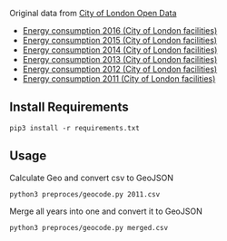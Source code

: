 Original data from [City of London Open Data](https://www.london.ca/city-hall/open-data/Pages/Open-Data-Data-Catalogue.aspx)

- [Energy consumption 2016 (City of London facilities)](http://apps.london.ca/OpenData/Excel_Files_LatLong/Energy_Consumption_2016.xlsx)
- [Energy consumption 2015 (City of London facilities)](http://apps.london.ca/OpenData/Excel_Files_LatLong/Energy_Consumption_2015.xlsx)
- [Energy consumption 2014 (City of London facilities)](http://apps.london.ca/OpenData/Excel_Files_LatLong/Energy_Consumption_GHG_Reporting_2014.xlsx)
- [Energy consumption 2013 (City of London facilities)](http://apps.london.ca/OpenData/Excel_Files_LatLong/Energy_Consumption_GHG_Reporting_2013.xlsx)
- [Energy consumption 2012 (City of London facilities)](http://apps.london.ca/OpenData/Excel_Files_LatLong/Energy_Consumption_GHG_Reporting_2012.xlsx)
- [Energy consumption 2011 (City of London facilities)](https://www.london.ca/residents/Environment/Energy/Documents/Energy%20Consumption%202011%20%28City%20of%20London%29.xls)


## Install Requirements

```
pip3 install -r requirements.txt
```

## Usage
Calculate Geo and convert csv to GeoJSON

```
python3 preproces/geocode.py 2011.csv
```

Merge all years into one and convert it to GeoJSON

```
python3 preproces/geocode.py merged.csv
```